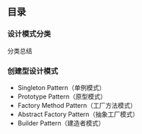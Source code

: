 ## 目录

### 设计模式分类

分类总结

### 创建型设计模式

- Singleton Pattern（单例模式）  
- Prototype Pattern（原型模式）
- Factory Method Pattern（工厂方法模式） 
- Abstract Factory Pattern（抽象工厂模式）
- Builder Pattern（建造者模式）
